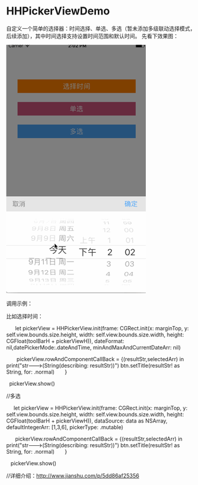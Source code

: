 # HHPickerViewDemo
自定义一个简单的选择器：时间选择、单选、多选（暂未添加多级联动选择模式，后续添加），其中时间选择支持设置时间范围和默认时间。
先看下效果图：

![Image text](https://github.com/wanghhh/HHPickerViewDemo/blob/master/gitHubImage/pickerView_gif.gif)

调用示例：

比如选择时间：

       let pickerView = HHPickerView.init(frame: CGRect.init(x: marginTop, y: self.view.bounds.size.height, width: self.view.bounds.size.width, height: CGFloat(toolBarH + pickerViewH)), dateFormat: nil,datePickerMode:.dateAndTime, minAndMaxAndCurrentDateArr: nil)
    
        pickerView.rowAndComponentCallBack = {(resultStr,selectedArr) in
            print("str--->\(String(describing: resultStr))")
            btn.setTitle(resultStr! as String, for: .normal)
       
       }
        
    pickerView.show()
    
//多选

      let pickerView = HHPickerView.init(frame: CGRect.init(x: marginTop, y: self.view.bounds.size.height, width: self.view.bounds.size.width, height: CGFloat(toolBarH + pickerViewH)), dataSource: data as NSArray, defaultIntegerArr: [1,3,6], pickerType: .mutable)
        
       pickerView.rowAndComponentCallBack = {(resultStr,selectedArr) in
            print("str--->\(String(describing: resultStr))")
            btn.setTitle(resultStr! as String, for: .normal)
       
       }
        
     pickerView.show()
 
 
 //详细介绍：http://www.jianshu.com/p/5dd86af25356
